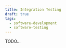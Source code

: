 ```yaml
---
title: Integration Testing
draft: true
tags:
  - software-development
  - software-testing
---
```

TODO...